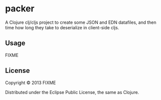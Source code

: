 # packer

A Clojure clj/cljs project to create some JSON and EDN
datafiles, and then time how long they take to deserialize
in client-side cljs.

## Usage

FIXME

## License

Copyright © 2013 FIXME

Distributed under the Eclipse Public License, the same as Clojure.
